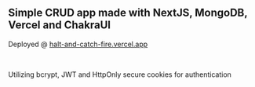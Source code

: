 

## Simple CRUD app made with NextJS, MongoDB, Vercel and ChakraUI


Deployed @
 [halt-and-catch-fire.vercel.app](https://halt-and-catch-fire.vercel.app)

<br/>


Utilizing bcrypt, JWT and HttpOnly secure cookies for authentication
